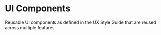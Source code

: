 # UI Components
Reusable UI components as defined in the UX Style Guide that are reused across multiple features